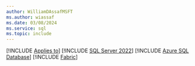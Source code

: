 ```yaml
---
author: WilliamDAssafMSFT
ms.author: wiassaf
ms.date: 03/08/2024
ms.service: sql
ms.topic: include
---
```


[!INCLUDE [Applies to](../../includes/applies-md.md)] [!INCLUDE [SQL Server 2022](_ss2022.md)] [!INCLUDE [Azure SQL Database](../../includes/applies-to-version/_asdb.md)] [!INCLUDE [Fabric](../../includes/applies-to-version/_fabric.md)]

